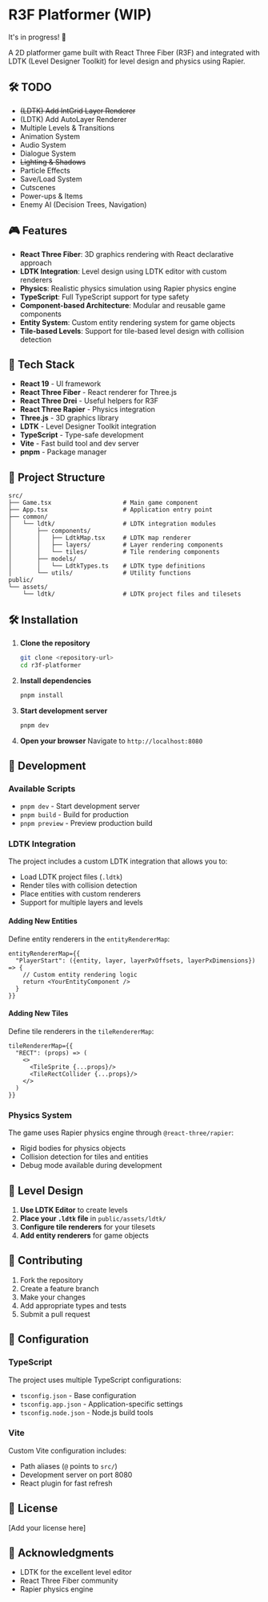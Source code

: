 # R3F Platformer (WIP)

It's in progress! 🚧

A 2D platformer game built with React Three Fiber (R3F) and integrated with LDTK (Level Designer Toolkit) for level design and physics using Rapier.

## 🛠 TODO

- ~~(LDTK) Add IntGrid Layer Renderer~~
- (LDTK) Add AutoLayer Renderer
- Multiple Levels & Transitions
- Animation System
- Audio System
- Dialogue System
- ~~Lighting & Shadows~~
- Particle Effects
- Save/Load System
- Cutscenes
- Power-ups & Items
- Enemy AI (Decision Trees, Navigation)

## 🎮 Features

- **React Three Fiber**: 3D graphics rendering with React declarative approach
- **LDTK Integration**: Level design using LDTK editor with custom renderers
- **Physics**: Realistic physics simulation using Rapier physics engine
- **TypeScript**: Full TypeScript support for type safety
- **Component-based Architecture**: Modular and reusable game components
- **Entity System**: Custom entity rendering system for game objects
- **Tile-based Levels**: Support for tile-based level design with collision detection

## 🚀 Tech Stack

- **React 19** - UI framework
- **React Three Fiber** - React renderer for Three.js
- **React Three Drei** - Useful helpers for R3F
- **React Three Rapier** - Physics integration
- **Three.js** - 3D graphics library
- **LDTK** - Level Designer Toolkit integration
- **TypeScript** - Type-safe development
- **Vite** - Fast build tool and dev server
- **pnpm** - Package manager

## 📁 Project Structure

```
src/
├── Game.tsx                    # Main game component
├── App.tsx                     # Application entry point
├── common/
│   └── ldtk/                   # LDTK integration modules
│       ├── components/
│       │   ├── LdtkMap.tsx     # LDTK map renderer
│       │   ├── layers/         # Layer rendering components
│       │   └── tiles/          # Tile rendering components
│       ├── models/
│       │   └── LdtkTypes.ts    # LDTK type definitions
│       └── utils/              # Utility functions
public/
└── assets/
    └── ldtk/                   # LDTK project files and tilesets
```

## 🛠️ Installation

1. **Clone the repository**
   ```bash
   git clone <repository-url>
   cd r3f-platformer
   ```

2. **Install dependencies**
   ```bash
   pnpm install
   ```

3. **Start development server**
   ```bash
   pnpm dev
   ```

4. **Open your browser**
   Navigate to `http://localhost:8080`

## 🎯 Development

### Available Scripts

- `pnpm dev` - Start development server
- `pnpm build` - Build for production
- `pnpm preview` - Preview production build

### LDTK Integration

The project includes a custom LDTK integration that allows you to:

- Load LDTK project files (`.ldtk`)
- Render tiles with collision detection
- Place entities with custom renderers
- Support for multiple layers and levels

#### Adding New Entities

Define entity renderers in the `entityRendererMap`:

```tsx
entityRendererMap={{
  "PlayerStart": ({entity, layer, layerPxOffsets, layerPxDimensions}) => {
    // Custom entity rendering logic
    return <YourEntityComponent />
  }
}}
```

#### Adding New Tiles

Define tile renderers in the `tileRendererMap`:

```tsx
tileRendererMap={{
  "RECT": (props) => (
    <>
      <TileSprite {...props}/>
      <TileRectCollider {...props}/>
    </>
  )
}}
```

### Physics System

The game uses Rapier physics engine through `@react-three/rapier`:

- Rigid bodies for physics objects
- Collision detection for tiles and entities
- Debug mode available during development

## 🎨 Level Design

1. **Use LDTK Editor** to create levels
2. **Place your `.ldtk` file** in `public/assets/ldtk/`
3. **Configure tile renderers** for your tilesets
4. **Add entity renderers** for game objects

## 📝 Contributing

1. Fork the repository
2. Create a feature branch
3. Make your changes
4. Add appropriate types and tests
5. Submit a pull request

## 🔧 Configuration

### TypeScript

The project uses multiple TypeScript configurations:
- `tsconfig.json` - Base configuration
- `tsconfig.app.json` - Application-specific settings
- `tsconfig.node.json` - Node.js build tools

### Vite

Custom Vite configuration includes:
- Path aliases (`@` points to `src/`)
- Development server on port 8080
- React plugin for fast refresh

## 📄 License

[Add your license here]

## 🤝 Acknowledgments

- LDTK for the excellent level editor
- React Three Fiber community
- Rapier physics engine

